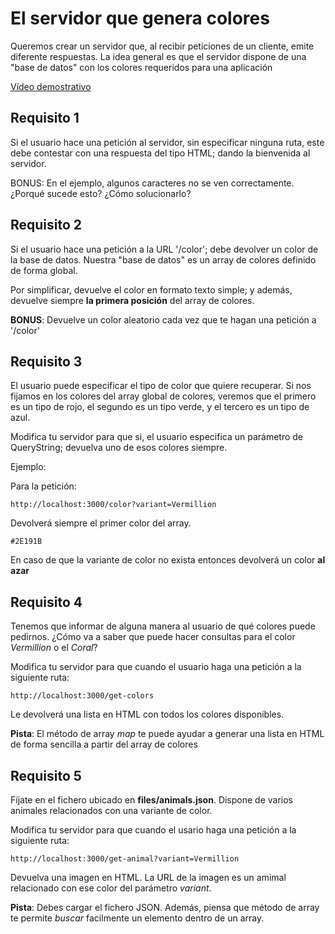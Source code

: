 # El servidor que genera colores

Queremos crear un servidor que, al recibir peticiones de un cliente, emite diferente respuestas. La idea general es que el servidor dispone de una "base de datos" con los colores requeridos para una aplicación

[Vídeo demostrativo](https://oscarm.tinytake.com/df/1653a0b/thumbnail?type=attachments&version_no=0&file_version_no=0&thumbnail_size=preview)

## Requisito 1

Si el usuario hace una petición al servidor, sin especificar ninguna ruta, este debe contestar con una respuesta del tipo HTML; dando la bienvenida al servidor.

BONUS: En el ejemplo, algunos caracteres no se ven correctamente. ¿Porqué sucede esto? ¿Cómo solucionarlo?

## Requisito 2

Si el usuario hace una petición a la URL '/color'; debe devolver un color  de la base de datos. Nuestra "base de datos" es un array de colores definido de forma global.

Por simplificar, devuelve el color en formato texto simple; y además, devuelve siempre **la primera posición** del array de colores.

**BONUS**: Devuelve un color aleatorio cada vez que te hagan una petición a '/color'

## Requisito 3

El usuario puede especificar el tipo de color que quiere recuperar. Si nos fijamos en los colores del array global de colores, veremos que el primero es un tipo de rojo, el segundo es un tipo verde, y el tercero es un tipo de azul.

Modifica tu servidor para que si, el usuario especifica un parámetro de QueryString; devuelva uno de esos colores siempre.

Ejemplo:

Para la petición:
```
http://localhost:3000/color?variant=Vermillion
```

Devolverá siempre el primer color del array.

```
#2E191B
```

En caso de que la variante de color no exista entonces devolverá un color **al azar**

## Requisito 4

Tenemos que informar de alguna manera al usuario de qué colores puede pedirnos. ¿Cómo va a saber que puede hacer consultas para el color _Vermillion_ o el _Coral_?

Modifica tu servidor para que cuando el usuario haga una petición a la siguiente ruta:

```
http://localhost:3000/get-colors
```

Le devolverá una lista en HTML con todos los colores disponibles.

**Pista**: El método de array _map_ te puede ayudar a generar una lista en HTML  de forma sencilla a partir del array de colores

## Requisito 5

Fíjate en el fichero ubicado en **files/animals.json**. Dispone de varios animales relacionados con una variante de color. 

Modifica tu servidor para que cuando el usario haga una petición a la siguiente ruta:


```
http://localhost:3000/get-animal?variant=Vermillion
```

Devuelva una imagen en HTML. La URL de la imagen es un amimal relacionado con ese color del parámetro _variant_. 

**Pista**: Debes cargar el fichero JSON. Además, piensa que método de array te permite _buscar_ facilmente un elemento dentro de un array.






